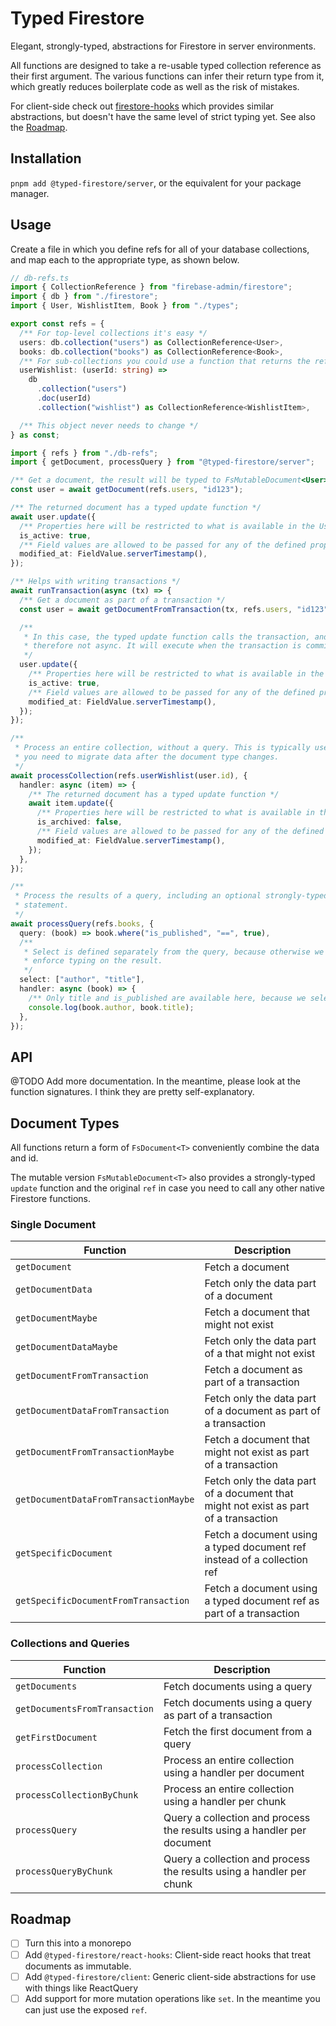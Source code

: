 # Typed Firestore

Elegant, strongly-typed, abstractions for Firestore in server environments.

All functions are designed to take a re-usable typed collection reference as
their first argument. The various functions can infer their return type from it,
which greatly reduces boilerplate code as well as the risk of mistakes.

For client-side check out
[firestore-hooks](https://github.com/0x80/firestore-hooks) which provides
similar abstractions, but doesn't have the same level of strict typing yet. See
also the [Roadmap](#roadmap).

## Installation

`pnpm add @typed-firestore/server`, or the equivalent for your package manager.

## Usage

Create a file in which you define refs for all of your database collections, and
map each to the appropriate type, as shown below.

```ts
// db-refs.ts
import { CollectionReference } from "firebase-admin/firestore";
import { db } from "./firestore";
import { User, WishlistItem, Book } from "./types";

export const refs = {
  /** For top-level collections it's easy */
  users: db.collection("users") as CollectionReference<User>,
  books: db.collection("books") as CollectionReference<Book>,
  /** For sub-collections you could use a function that returns the reference. */
  userWishlist: (userId: string) =>
    db
      .collection("users")
      .doc(userId)
      .collection("wishlist") as CollectionReference<WishlistItem>,

  /** This object never needs to change */
} as const;
```

```ts
import { refs } from "./db-refs";
import { getDocument, processQuery } from "@typed-firestore/server";

/** Get a document, the result will be typed to FsMutableDocument<User> */
const user = await getDocument(refs.users, "id123");

/** The returned document has a typed update function */
await user.update({
  /** Properties here will be restricted to what is available in the User type */
  is_active: true,
  /** Field values are allowed to be passed for any of the defined properties */
  modified_at: FieldValue.serverTimestamp(),
});

/** Helps with writing transactions */
await runTransaction(async (tx) => {
  /** Get a document as part of a transaction */
  const user = await getDocumentFromTransaction(tx, refs.users, "id123");

  /**
   * In this case, the typed update function calls the transaction, and is
   * therefore not async. It will execute when the transaction is committed.
   */
  user.update({
    /** Properties here will be restricted to what is available in the User type */
    is_active: true,
    /** Field values are allowed to be passed for any of the defined properties */
    modified_at: FieldValue.serverTimestamp(),
  });
});

/**
 * Process an entire collection, without a query. This is typically useful if
 * you need to migrate data after the document type changes.
 */
await processCollection(refs.userWishlist(user.id), {
  handler: async (item) => {
    /** The returned document has a typed update function */
    await item.update({
      /** Properties here will be restricted to what is available in the type */
      is_archived: false,
      /** Field values are allowed to be passed for any of the defined properties */
      modified_at: FieldValue.serverTimestamp(),
    });
  },
});

/**
 * Process the results of a query, including an optional strongly-typed select
 * statement.
 */
await processQuery(refs.books, {
  query: (book) => book.where("is_published", "==", true),
  /**
   * Select is defined separately from the query, because otherwise we can't
   * enforce typing on the result.
   */
  select: ["author", "title"],
  handler: async (book) => {
    /** Only title and is_published are available here, because we selected them! */
    console.log(book.author, book.title);
  },
});
```

## API

@TODO Add more documentation. In the meantime, please look at the function
signatures. I think they are pretty self-explanatory.

## Document Types

All functions return a form of `FsDocument<T>` conveniently combine the data and
id.

The mutable version `FsMutableDocument<T>` also provides a strongly-typed
`update` function and the original `ref` in case you need to call any other
native Firestore functions.

### Single Document

| Function                              | Description                                                                          |
| ------------------------------------- | ------------------------------------------------------------------------------------ |
| `getDocument`                         | Fetch a document                                                                     |
| `getDocumentData`                     | Fetch only the data part of a document                                               |
| `getDocumentMaybe`                    | Fetch a document that might not exist                                                |
| `getDocumentDataMaybe`                | Fetch only the data part of a that might not exist                                   |
| `getDocumentFromTransaction`          | Fetch a document as part of a transaction                                            |
| `getDocumentDataFromTransaction`      | Fetch only the data part of a document as part of a transaction                      |
| `getDocumentFromTransactionMaybe`     | Fetch a document that might not exist as part of a transaction                       |
| `getDocumentDataFromTransactionMaybe` | Fetch only the data part of a document that might not exist as part of a transaction |
| `getSpecificDocument`                 | Fetch a document using a typed document ref instead of a collection ref              |
| `getSpecificDocumentFromTransaction`  | Fetch a document using a typed document ref as part of a transaction                 |

### Collections and Queries

| Function                      | Description                                                             |
| ----------------------------- | ----------------------------------------------------------------------- |
| `getDocuments`                | Fetch documents using a query                                           |
| `getDocumentsFromTransaction` | Fetch documents using a query as part of a transaction                  |
| `getFirstDocument`            | Fetch the first document from a query                                   |
| `processCollection`           | Process an entire collection using a handler per document               |
| `processCollectionByChunk`    | Process an entire collection using a handler per chunk                  |
| `processQuery`                | Query a collection and process the results using a handler per document |
| `processQueryByChunk`         | Query a collection and process the results using a handler per chunk    |

## Roadmap

- [ ] Turn this into a monorepo
- [ ] Add `@typed-firestore/react-hooks`: Client-side react hooks that treat
      documents as immutable.
- [ ] Add `@typed-firestore/client`: Generic client-side abstractions for use
      with things like ReactQuery
- [ ] Add support for more mutation operations like `set`. In the meantime you
      can just use the exposed `ref`.
